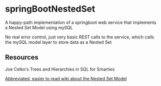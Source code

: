 # springBootNestedSet
A happy-path implementation of a springboot web service that implements a Nested Set Model using mySQL

No real error control, just very basic REST calls to the service, which calls the mySQL model layer to store data as a Nested Set

## Resources

Joe Celko's Trees and Hierarchies in SQL for Smarties

[Abbreviated, easier to read wiki about the Nested Set Model](http://mikehillyer.com/articles/managing-hierarchical-data-in-mysql/)

